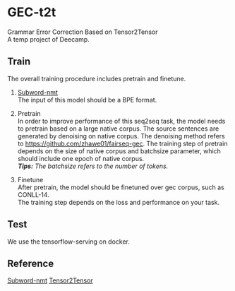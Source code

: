 # GEC-t2t
Grammar Error Correction Based on Tensor2Tensor
<br>
A temp project of Deecamp.

## Train
The overall training procedure includes pretrain and finetune.
1. [Subword-nmt](https://github.com/rsennrich/subword-nmt)
<br> The input of this model should be a BPE format.


2. Pretrain
<br> In order to improve performance of this seq2seq task, the model needs to pretrain based on a large native corpus.
The source sentences are generated by denoising on native corpus. The denoising method refers to https://github.com/zhawe01/fairseq-gec.
The training step of pretrain depends on the size of native corpus and batchsize parameter, which should include one epoch of native corpus.
<br> ***Tips:** The batchsize refers to the number of tokens.*

3. Finetune
<br> After pretrain, the model should be finetuned over gec corpus, such as CONLL-14. <br>
The training step depends on the loss and performance on your task. 

## Test
We use the tensorflow-serving on docker. 

## Reference
[Subword-nmt](https://github.com/rsennrich/subword-nmt)
[Tensor2Tensor](https://github.com/tensorflow/tensor2tensor)
